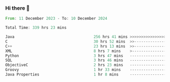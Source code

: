 ### Hi there 👋

<!--
**luoxuanzao/luoxuanzao** is a ✨ _special_ ✨ repository because its `README.md` (this file) appears on your GitHub profile.

Here are some ideas to get you started:

- 🔭 I’m currently working on ...
- 🌱 I’m currently learning ...
- 👯 I’m looking to collaborate on ...
- 🤔 I’m looking for help with ...
- 💬 Ask me about ...
- 📫 How to reach me: ...
- 😄 Pronouns: ...
- ⚡ Fun fact: ...
-->

<!--START_SECTION:waka-->

```rust
From: 11 December 2023 - To: 10 December 2024

Total Time: 339 hrs 23 mins

Java                                   256 hrs 41 mins >>>>>>>>>>>>>>>>>>>------   75.61 %
C                                      30 hrs 52 mins  >>-----------------------   09.09 %
C++                                    23 hrs 13 mins  >>-----------------------   06.84 %
XML                                    8 hrs 7 mins    >------------------------   02.40 %
Python                                 3 hrs 47 mins   -------------------------   01.11 %
SQL                                    3 hrs 46 mins   -------------------------   01.11 %
ObjectiveC                             2 hrs 23 mins   -------------------------   00.70 %
Groovy                                 1 hr 33 mins    -------------------------   00.46 %
Java Properties                        1 hr 8 mins     -------------------------   00.34 %
```

<!--END_SECTION:waka-->